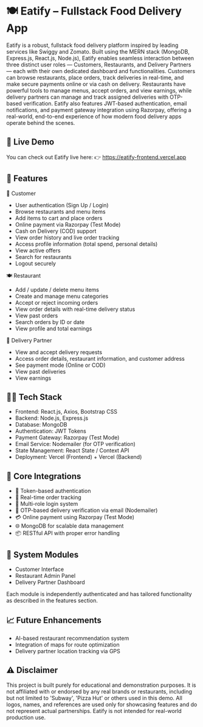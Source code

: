 # 🍽️ Eatify – Fullstack Food Delivery App

Eatify is a robust, fullstack food delivery platform inspired by leading services like Swiggy and Zomato. Built using the MERN stack (MongoDB, Express.js, React.js, Node.js), Eatify enables seamless interaction between three distinct user roles — Customers, Restaurants, and Delivery Partners — each with their own dedicated dashboard and functionalities. Customers can browse restaurants, place orders, track deliveries in real-time, and make secure payments online or via cash on delivery. Restaurants have powerful tools to manage menus, accept orders, and view earnings, while delivery partners can manage and track assigned deliveries with OTP-based verification. Eatify also features JWT-based authentication, email notifications, and payment gateway integration using Razorpay, offering a real-world, end-to-end experience of how modern food delivery apps operate behind the scenes.

## 🔗 Live Demo
You can check out Eatify live here:
👉 https://eatify-frontend.vercel.app

## 🚀 Features

👤 Customer
 - User authentication (Sign Up / Login)
 - Browse restaurants and menu items
 - Add items to cart and place orders
 - Online payment via Razorpay (Test Mode)
 - Cash on Delivery (COD) support
 - View order history and live order tracking
 - Access profile information (total spend, personal details)
 - View active offers
 - Search for restaurants
 - Logout securely

🍽️ Restaurant
 - Add / update / delete menu items
 - Create and manage menu categories
 - Accept or reject incoming orders
 - View order details with real-time delivery status
 - View past orders
 - Search orders by ID or date
 - View profile and total earnings

🛵 Delivery Partner
 - View and accept delivery requests
 - Access order details, restaurant information, and customer address
 - See payment mode (Online or COD)
 - View past deliveries
 - View earnings

## 🧑‍💻 Tech Stack

 - Frontend: React.js, Axios, Bootstrap CSS
 - Backend: Node.js, Express.js
 - Database: MongoDB
 - Authentication: JWT Tokens
 - Payment Gateway: Razorpay (Test Mode)
 - Email Service: Nodemailer (for OTP verification)
 - State Management: React State / Context API
 - Deployment: Vercel (Frontend) + Vercel (Backend)

## 🔧 Core Integrations

 - 🔐 Token-based authentication
 - 🔄 Real-time order tracking
 - 🛂 Multi-role login system
 - 📧 OTP-based delivery verification via email (Nodemailer)
 - 💳 Online payment using Razorpay (Test Mode)
 - 🌐 MongoDB for scalable data management
 - 📦 RESTful API with proper error handling

## 🧩 System Modules

 - Customer Interface
 - Restaurant Admin Panel
 - Delivery Partner Dashboard

Each module is independently authenticated and has tailored functionality as described in the features section.

## 📈 Future Enhancements

 - AI-based restaurant recommendation system
 - Integration of maps for route optimization
 - Delivery partner location tracking via GPS

## ⚠️ Disclaimer

This project is built purely for educational and demonstration purposes.
It is not affiliated with or endorsed by any real brands or restaurants, including but not limited to 'Subway', 'Pizza Hut' or others used in this demo.
All logos, names, and references are used only for showcasing features and do not represent actual partnerships.
Eatify is not intended for real-world production use.
